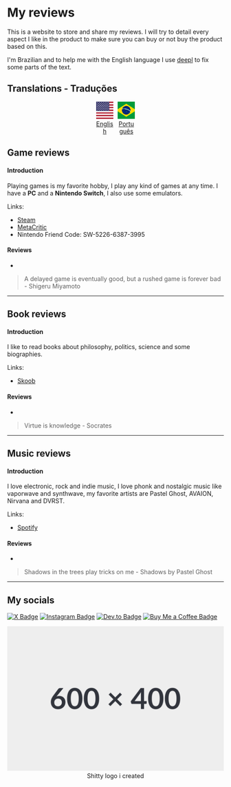# My reviews

This is a website to store and share my reviews. I will try to detail every aspect I like in the product to make sure you can buy or not buy the product based on this.

I'm Brazilian and to help me with the English language I use [deepl](https://www.deepl.com/en-US/write) to fix some parts of the text.

## Translations - Traduções

<div style="display:flex; flex-direction:row; align-items:center; justify-content:center; text-align: center;">
  <div style="width: 8%; margin-right: 5px;">
    <img src="assets/readme/images/usa.png" />
    <a href="https://bevilaquabruno.github.io/reviews/en">English</a>
  </div>

  <div style="width: 8%; margin-left: 5px;">
    <img src="assets/readme/images/brazil.png" />
    <a href="https://bevilaquabruno.github.io/reviews/pt">Português</a>
  </div>
</div>

## Game reviews

#### Introduction
Playing games is my favorite hobby, I play any kind of games at any time. I have a **PC** and a **Nintendo Switch**, I also use some emulators.

Links:
- [Steam](https://steamcommunity.com/id/_bevilaqua/)
- [MetaCritic](https://www.metacritic.com/user/bevilaqua/)
- Nintendo Friend Code: SW-5226-6387-3995

#### Reviews

-

> A delayed game is eventually good, but a rushed game is forever bad - Shigeru Miyamoto
---

## Book reviews

#### Introduction
I like to read books about philosophy, politics, science and some biographies.

Links:
- [Skoob](https://www.skoob.com.br/usuario/10229036)

#### Reviews

-

> Virtue is knowledge - Socrates
---

## Music reviews

#### Introduction
I love electronic, rock and indie music, I love phonk and nostalgic music like vaporwave and synthwave, my favorite artists are Pastel Ghost, AVAION, Nirvana and DVRST.

Links:

- [Spotify](https://open.spotify.com/user/srbevilaqua)

#### Reviews

-

> Shadows in the trees play tricks on me - Shadows by Pastel Ghost
---

## My socials
[![X Badge](https://img.shields.io/badge/Twitter%20X-Profile-informational?style=flat&logo=X&logoColor=white&color=5B5B5B)](https://x.com/NoWayBevilaqua)
[![Instagram Badge](https://img.shields.io/badge/Instagram-Profile-informational?style=flat&logo=instagram&logoColor=white&color=5B5B5B)](https://www.instagram.com/bevilaquabruno/)
[![Dev.to Badge](https://img.shields.io/badge/Dev.to-Profile-informational?style=flat&logo=dev.to&logoColor=white&color=5B5B5B)](https://dev.to/bevilaquabruno)
[![Buy Me a Coffee Badge](https://img.shields.io/badge/Buy%20Me%20a%20Coffee-To%20Help%20My%20Studies-informational?style=flat&logo=buymeacoffee&logoColor=white&color=5B5B5B)](https://www.buymeacoffee.com/bevilaqua)

<p align="center">
  <img src="assets/readme/images/logo.svg" />
  <br />
  Shitty logo i created
</p>
